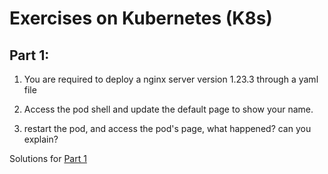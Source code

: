 # Exercises on Kubernetes (K8s)


## Part 1:

1. You are required to deploy a nginx server version 1.23.3 through a yaml file

2. Access the pod shell and update the default page to show your name.

3. restart the pod, and access the pod's page, what happened? can you explain? 

Solutions for [Part 1](sol-p1)




